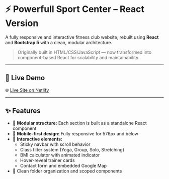 # ⚡ Powerfull Sport Center – React Version

A fully responsive and interactive fitness club website, rebuilt using **React** and **Bootstrap 5** with a clean, modular architecture.

> Originally built in HTML/CSS/JavaScript — now transformed into component-based React for scalability and maintainability.

---

## 🚀 Live Demo

🌐 [Live Site on Netlify](https://ornate-pegasus-854d9e.netlify.app/#join)

---

## ✨ Features

- 🔹 **Modular structure:** Each section is built as a standalone React component
- 🔹 **Mobile-first design:** Fully responsive for 576px and below
- 🔹 **Interactive elements:**
  - Sticky navbar with scroll behavior
  - Class filter system (Yoga, Group, Solo, Stretching)
  - BMI calculator with animated indicator
  - Hover-reveal trainer cards
  - Contact form and embedded Google Map
- 🔹 Clean folder organization and scoped components
